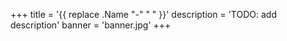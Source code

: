 +++
title = '{{ replace .Name "-" " " }}'
description = 'TODO: add description'
banner = 'banner.jpg'
+++